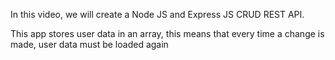 In this video, we will create a Node JS and Express JS CRUD REST API.

This app stores user data in an array, this means that every time a change is made, user data must be loaded again